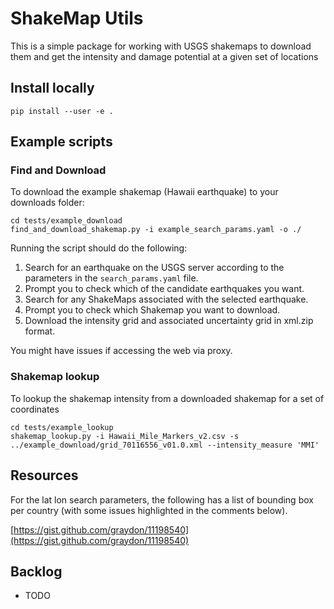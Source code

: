 # ShakeMap Utils

This is a simple package for working with USGS shakemaps to download them and get the intensity
and damage potential at a given set of locations

## Install locally
```
pip install --user -e .
```

## Example scripts
### Find and Download
To download the example shakemap (Hawaii earthquake) to your downloads folder:

```
cd tests/example_download
find_and_download_shakemap.py -i example_search_params.yaml -o ./
```

Running the script should do the following:

1. Search for an earthquake on the USGS server according to the parameters in the `search_params.yaml` file.
2. Prompt you to check which of the candidate earthquakes you want.
3. Search for any ShakeMaps associated with the selected earthquake.
4. Prompt you to check which Shakemap you want to download.
5. Download the intensity grid and associated uncertainty grid in xml.zip format.

You might have issues if accessing the web via proxy.

### Shakemap lookup
To lookup the shakemap intensity from a downloaded shakemap for a set of coordinates

```
cd tests/example_lookup
shakemap_lookup.py -i Hawaii_Mile_Markers_v2.csv -s ../example_download/grid_70116556_v01.0.xml --intensity_measure 'MMI'
```


## Resources
For the lat lon search parameters, the following has a list of bounding box per
country (with some issues highlighted in the comments below).

[https://gist.github.com/graydon/11198540](https://gist.github.com/graydon/11198540)

## Backlog

- TODO
